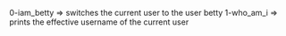 0-iam_betty => switches the current user to the user betty
1-who_am_i => prints the effective username of the current user
